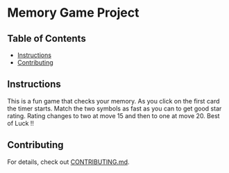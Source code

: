 # Memory Game Project

## Table of Contents

* [Instructions](#instructions)
* [Contributing](#contributing)

## Instructions

This is a fun game that checks your memory. As you click on the first card the timer starts. Match the two symbols as fast as you can 
to get good star rating. Rating changes to two at move 15 and then to one at move 20.
Best of Luck !!

## Contributing

For details, check out [CONTRIBUTING.md](CONTRIBUTING.md).
